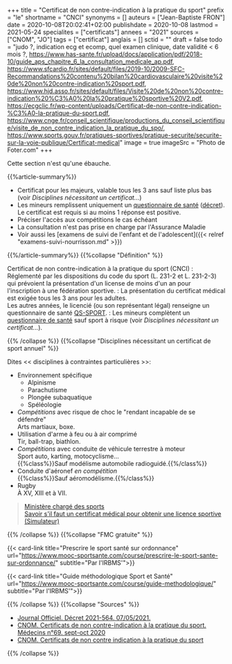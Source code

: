 +++
title = "Certificat de non contre-indication à la pratique du sport"
prefix = "le"
shortname = "CNCI"
synonyms = []
auteurs = ["Jean-Baptiste FRON"]
date = 2020-10-08T20:02:41+02:00
publishdate = 2020-10-08
lastmod = 2021-05-24
specialites = ["certificats"]
annees = "2021"
sources = ["CNOM", "JO"]
tags = ["certificat"]
anglais = []
sctid = ""
draft = false
todo = "judo ?, indication ecg et ecomp, quel examen clinique, date validité < 6 mois ?, https://www.has-sante.fr/upload/docs/application/pdf/2018-10/guide_aps_chapitre_6_la_consultation_medicale_ap.pdf, https://www.sfcardio.fr/sites/default/files/2019-10/2009-SFC-Recommandations%20contenu%20bilan%20cardiovasculaire%20visite%20de%20non%20contre-indication%20sport.pdf, https://www.hjd.asso.fr/sites/default/files/Visite%20de%20non%20contre-indication%20%C3%A0%20la%20pratique%20sportive%20V2.pdf, https://ecgclic.fr/wp-content/uploads/Certificat-de-non-contre-indication-%C3%A0-la-pratique-du-sport.pdf, https://www.cnge.fr/conseil_scientifique/productions_du_conseil_scientifique/visite_de_non_contre_indication_la_pratique_du_spo/, https://www.sports.gouv.fr/pratiques-sportives/pratique-securite/securite-sur-la-voie-publique/Certificat-medical"
image = true
imageSrc = "Photo de Foter.com"
+++

Cette section n'est qu'une ébauche.

{{%article-summary%}}

- Certificat pour les majeurs, valable tous les 3 ans sauf liste plus bas (voir *Disciplines nécessitant un certificat...*)
- Les mineurs remplissent uniquement un [questionnaire de santé](https://www.legifrance.gouv.fr/jorf/id/JORFTEXT000043486824) ([décret](https://www.legifrance.gouv.fr/jorf/id/JORFTEXT000043486809)). Le certificat est requis si au moins 1 réponse est positive.
- Préciser l'accès aux compétitions le cas échéant
- La consultation n'est pas prise en charge par l'Assurance Maladie
- Voir aussi les [examens de suivi de l'enfant et de l'adolescent]({{< relref "examens-suivi-nourrisson.md" >}})

{{%/article-summary%}}
{{%collapse "Définition" %}}

Certificat de non contre-indication à la pratique du sport (CNCI)
: Réglementé par les dispositions du code du sport (L. 231-2 et L. 231-2-3) qui prévoient la présentation d'un license de moins d'un an pour l'inscription à une fédération sportive.
: La présentation du certificat médical est exigée tous les 3 ans pour les adultes.  
Les autres années, le licencié (ou son représentant légal) renseigne un questionnaire de santé [QS-SPORT](https://www.formulaires.service-public.fr/gf/cerfa_15699.do).
: Les mineurs complètent un [questionnaire de santé](https://www.legifrance.gouv.fr/jorf/id/JORFTEXT000043486824) sauf sport à risque (voir *Disciplines nécessitant un certificat...*).

{{% /collapse %}}
{{%collapse "Disciplines nécessitant un certificat de sport annuel" %}}

Dites << disciplines à contraintes particulières >>:

- Environnement spécifique
  - Alpinisme
  - Parachutisme
  - Plongée subaquatique
  - Spéléologie
- *Compétitions* avec risque de choc le "rendant incapable de se défendre"  
Arts martiaux, boxe.
- Utilisation d'arme à feu ou à air comprimé  
Tir, ball-trap, biathlon.
- *Compétitions* avec conduite de véhicule terrestre à moteur  
Sport auto, karting, motocyclisme...  
{{%class%}}Sauf modélisme automobile radioguidé.{{%/class%}}
- Conduite d'aéronef *en compétition*  
{{%class%}}Sauf aéromodélisme.{{%/class%}}
- Rugby  
À XV, XIII et à VII.

> [Ministère chargé des sports](https://sports.gouv.fr/accueil-du-site/actualites/article/le-certificat-medical-de-non-contre-indication-a-la-pratique-sportive-remplace)  
[Savoir s'il faut un certificat médical pour obtenir une licence sportive (Simulateur)](https://www.service-public.fr/particuliers/vosdroits/R51612)

{{% /collapse %}}
{{%collapse "FMC gratuite" %}}

{{< card-link title="Prescrire le sport santé sur ordonnance" url="https://www.mooc-sportsante.com/course/prescrire-le-sport-sante-sur-ordonnance/" subtitle="Par l'IRBMS'">}}

{{< card-link title="Guide méthodologique Sport et Santé" url="https://www.mooc-sportsante.com/course/guide-methodologique/" subtitle="Par l'IRBMS'">}}

{{% /collapse %}}
{{%collapse "Sources" %}}

- [Journal Officiel. Décret 2021-564. 07/05/2021.](https://www.legifrance.gouv.fr/jorf/id/JORFTEXT000043486809)
- [CNOM. Certificats de non contre-indication à la pratique du sport. Médecins n°69. sept-oct 2020](https://www.conseil-national.medecin.fr/sites/default/files/external-package/bulletin/m05mhm/medecins_69.pdf)
- [CNOM. Certificats de non contre indication à la pratique du sport](https://www.conseil-national.medecin.fr/publications/communiques-presse/certificats-indication-pratique-sport)

{{% /collapse %}}
